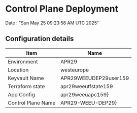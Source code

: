 # Control Plane Deployment #

Date : "Sun May 25 09:23:58 AM UTC 2025"

## Configuration details ##

| Item                    | Name                 |
| ----------------------- | -------------------- |
| Environment             | APR29         |
| Location                | westeurope              |
| Keyvault Name           | APR29WEEUDEP29user159 |
| Terraform state         | apr29weeutfstate159                        |
| App Config              | apr29weeuapc159}   |
| Control Plane Name      | APR29-WEEU-DEP29}   |

